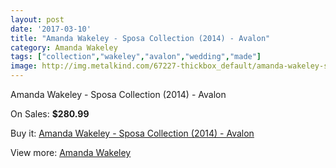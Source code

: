 ```yaml
---
layout: post
date: '2017-03-10'
title: "Amanda Wakeley - Sposa Collection (2014) - Avalon"
category: Amanda Wakeley
tags: ["collection","wakeley","avalon","wedding","made"]
image: http://img.metalkind.com/67227-thickbox_default/amanda-wakeley-sposa-collection-2014-avalon.jpg
---
```

Amanda Wakeley - Sposa Collection (2014) - Avalon

On Sales: **$280.99**
<a href="https://www.metalkind.com/en/amanda-wakeley/17116-amanda-wakeley-sposa-collection-2014-avalon.html"><amp-img layout="responsive" width="600" height="600" src="//img.metalkind.com/67227-thickbox_default/amanda-wakeley-sposa-collection-2014-avalon.jpg" alt="Amanda Wakeley - Sposa Collection (2014) - Avalon 0" /></a>
<a href="https://www.metalkind.com/en/amanda-wakeley/17116-amanda-wakeley-sposa-collection-2014-avalon.html"><amp-img layout="responsive" width="600" height="600" src="//img.metalkind.com/67230-thickbox_default/amanda-wakeley-sposa-collection-2014-avalon.jpg" alt="Amanda Wakeley - Sposa Collection (2014) - Avalon 1" /></a>

Buy it: [Amanda Wakeley - Sposa Collection (2014) - Avalon](https://www.metalkind.com/en/amanda-wakeley/17116-amanda-wakeley-sposa-collection-2014-avalon.html "Amanda Wakeley - Sposa Collection (2014) - Avalon")

View more: [Amanda Wakeley](https://www.metalkind.com/en/14-amanda-wakeley "Amanda Wakeley")